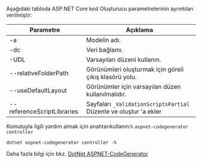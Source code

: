 Aşağıdaki tabloda ASP.NET Core kod Oluşturucu parametrelerinin ayrıntıları verilmiştir:

| Parametre               | Açıklama|
| ----------------- | ------------ |
| -a  | Modelin adı. |
| -dc  | Veri bağlamı. |
| -UDL | Varsayılan düzeni kullanın. |
| --relativeFolderPath | Görünümleri oluşturmak için göreli çıkış klasörü yolu. |
| --useDefaultLayout | Görünümler için varsayılan düzen kullanılmalıdır. |
| --referenceScriptLibraries | Sayfaları `_ValidationScriptsPartial` Düzenle ve oluştur 'a ekler |

Komutuyla ilgili yardım almak için anahtarıkullanın:`h` `aspnet-codegenerator controller`

```console
dotnet aspnet-codegenerator controller -h
```

Daha fazla bilgi için bkz. [DotNet ASPNET-CodeGenerator](xref:fundamentals/tools/dotnet-aspnet-codegenerator)